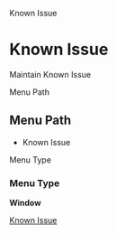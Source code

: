 
Known Issue
# Known Issue


Maintain Known Issue

Menu Path
## Menu Path



- Known Issue

Menu Type
### Menu Type

**Window**


[Known Issue](../../functional-guide/window/window-known-issue.md)
